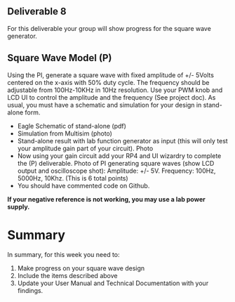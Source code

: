 ## Deliverable 8
For this deliverable your group will show progress for the square wave generator.

## Square Wave Model (P)
Using the PI, generate a square wave with fixed amplitude of +/- 5Volts centered on the x-axis with 50% duty cycle.  The frequency should be adjustable from 100Hz-10KHz in 10Hz resolution.  Use your PWM knob and LCD UI to control the amplitude and the frequency (See project doc).  As usual, you must have a schematic and simulation for your design in stand-alone form.
- Eagle Schematic of stand-alone (pdf)
- Simulation from Multisim (photo)
- Stand-alone result with lab function generator as input (this will only test your amplitude gain part of your circuit).  Photo
- Now using your gain circuit add your RP4 and UI wizardry to complete the (P) deliverable.  Photo of PI generating square waves (show LCD output and oscilloscope shot): Amplitude: +/- 5V.  Frequency: 100Hz, 5000Hz, 10Khz.  (This is 6 total points)
- You should have commented code on Github.

**If your negative reference is not working, you may use a lab power supply.**


# Summary

In summary, for this week you need to:

1. Make progress on your square wave design
2. Include the items described above
3. Update your User Manual and Technical Documentation with your findings.

